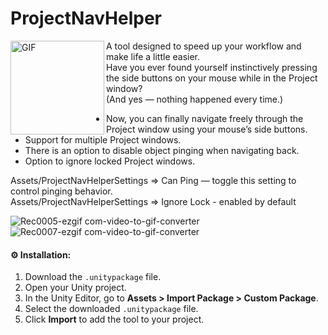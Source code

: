 # ProjectNavHelper

<img src="![edited3anim-ezgif com-resize](https://github.com/user-attachments/assets/3b0de392-7a80-4604-a3ab-1a133b6cf854)" alt="GIF" width="150" align="left">
A tool designed to speed up your workflow and make life a little easier.<br>
Have you ever found yourself instinctively pressing the side buttons on your mouse while in the Project window?<br>
(And yes — nothing happened every time.)<br></td>

- Now, you can finally navigate freely through the Project window using your mouse’s side buttons.<br>
- Support for multiple Project windows.<br>
- There is an option to disable object pinging when navigating back.<br>
- Option to ignore locked Project windows.<br>

Assets/ProjectNavHelperSettings => Can Ping — toggle this setting to control pinging behavior.<br>
Assets/ProjectNavHelperSettings => Ignore Lock - enabled by default

![Rec0005-ezgif com-video-to-gif-converter](https://github.com/user-attachments/assets/9d6194c4-3cf5-455d-a3b1-d53b760ca776)
![Rec0007-ezgif com-video-to-gif-converter](https://github.com/user-attachments/assets/e1c8f128-e15a-463e-9707-02cc8f887a06)


#### ⚙ Installation:<br>
1. Download the `.unitypackage` file.<br>
2. Open your Unity project.<br>
3. In the Unity Editor, go to **Assets > Import Package > Custom Package**.<br>
4. Select the downloaded `.unitypackage` file.<br>
5. Click **Import** to add the tool to your project.<br>
